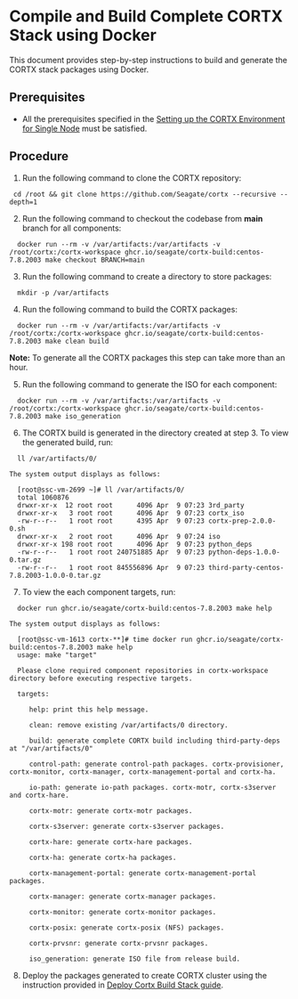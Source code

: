 
# Compile and Build Complete CORTX Stack using Docker

This document provides step-by-step instructions to build and generate the CORTX stack packages using Docker.

## Prerequisites

- All the prerequisites specified in the [Setting up the CORTX Environment for Single Node](Setting-up-the-CORTX-Environment-for-Single-Node) must be satisfied.

## Procedure

1. Run the following command to clone the CORTX repository:

```
 cd /root && git clone https://github.com/Seagate/cortx --recursive --depth=1
```

2. Run the following command to checkout the codebase from **main** branch for all components:

```
  docker run --rm -v /var/artifacts:/var/artifacts -v /root/cortx:/cortx-workspace ghcr.io/seagate/cortx-build:centos-7.8.2003 make checkout BRANCH=main
```

3. Run the following command to create a directory to store packages:

```
  mkdir -p /var/artifacts
```

4. Run the following command to build the CORTX packages:

```
  docker run --rm -v /var/artifacts:/var/artifacts -v /root/cortx:/cortx-workspace ghcr.io/seagate/cortx-build:centos-7.8.2003 make clean build
```

   **Note:** To generate all the CORTX packages this step can take more than an hour.

5. Run the following command to generate the ISO for each component:

```
  docker run --rm -v /var/artifacts:/var/artifacts -v /root/cortx:/cortx-workspace ghcr.io/seagate/cortx-build:centos-7.8.2003 make iso_generation
```

6. The CORTX build is generated in the directory created at step 3. To view the generated build, run:

```
  ll /var/artifacts/0/ 
```

    The system output displays as follows:

``` 
  [root@ssc-vm-2699 ~]# ll /var/artifacts/0/
  total 1060876
  drwxr-xr-x  12 root root      4096 Apr  9 07:23 3rd_party
  drwxr-xr-x   3 root root      4096 Apr  9 07:23 cortx_iso
  -rw-r--r--   1 root root      4395 Apr  9 07:23 cortx-prep-2.0.0-0.sh
  drwxr-xr-x   2 root root      4096 Apr  9 07:24 iso
  drwxr-xr-x 198 root root      4096 Apr  9 07:23 python_deps
  -rw-r--r--   1 root root 240751885 Apr  9 07:23 python-deps-1.0.0-0.tar.gz
  -rw-r--r--   1 root root 845556896 Apr  9 07:23 third-party-centos-7.8.2003-1.0.0-0.tar.gz
```

7. To view the each component targets, run:

```
  docker run ghcr.io/seagate/cortx-build:centos-7.8.2003 make help 
```

    The system output displays as follows:

```
  [root@ssc-vm-1613 cortx-**]# time docker run ghcr.io/seagate/cortx-build:centos-7.8.2003 make help
  usage: make "target"

  Please clone required component repositories in cortx-workspace directory before executing respective targets.

  targets:

     help: print this help message.

     clean: remove existing /var/artifacts/0 directory.

     build: generate complete CORTX build including third-party-deps at "/var/artifacts/0"

     control-path: generate control-path packages. cortx-provisioner, cortx-monitor, cortx-manager, cortx-management-portal and cortx-ha.

     io-path: generate io-path packages. cortx-motr, cortx-s3server and cortx-hare.

     cortx-motr: generate cortx-motr packages.

     cortx-s3server: generate cortx-s3server packages.

     cortx-hare: generate cortx-hare packages.

     cortx-ha: generate cortx-ha packages.

     cortx-management-portal: generate cortx-management-portal packages.

     cortx-manager: generate cortx-manager packages.

     cortx-monitor: generate cortx-monitor packages.

     cortx-posix: generate cortx-posix (NFS) packages.

     cortx-prvsnr: generate cortx-prvsnr packages.

     iso_generation: generate ISO file from release build.
```

8. Deploy the packages generated to create CORTX cluster using the instruction provided in [Deploy Cortx Build Stack guide](https://github.com/Seagate/cortx/blob/main/doc/ProvisionReleaseBuild.md).
